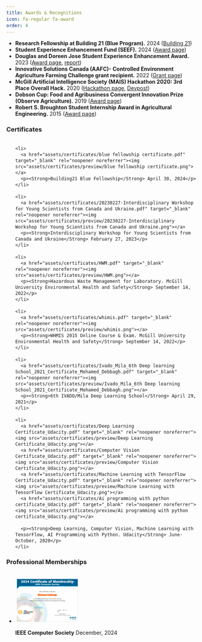 ```yaml
---
title: Awards & Recognitions
icon: fa-regular fa-award
order: 4
---
```

- **Research Fellowship at Building 21 (Blue Program).** 2024 ([Building 21](https://www.building21.ca/))
- **Student Experience Enhancement Fund (SEEF).** 2024 ([Award page](https://www.mcgill.ca/osas/internshipawards))
- **Douglas and Doreen Jose Student Experience Enhancement Award.** 2023 ([Award page](https://www.mcgill.ca/osas/internshipawards), [report](https://www.mcgill.ca/osas/files/osas/mohammed_debaugh_et_al._seef_2023_deepbloom_open_source_sensor_platform.pdf))
- **Innovative Solutions Canada (AAFC)- Controlled Environment Agriculture Farming Challenge grant recipient.** 2022 ([Grant page](https://ised-isde.canada.ca/site/innovative-solutions-canada/en/enhancing-automation-controlled-environment-agriculture-farming))
- **McGill Artificial Intelligence Society (MAIS) Hackathon 2020: 3rd Place Overall Hack.** 2020 ([Hackathon page](https://mais-hacks-2020.devpost.com/), [Devpost](https://devpost.com/software/plant-disease-identifier))
- **Dobson Cup: Food and Agribusiness Convergent Innovation Prize (Observe Agriculture).** 2019 ([Award page](https://www.mcgill.ca/dobson/article/dobson-winners/winners-mcgill-dobson-cup-2019-powered-national-bank))
- **Robert S. Broughton Student Internship Award in Agricultural Engineering.** 2015 ([Award page](https://www.mcgill.ca/osas/internships/studentinfo))

<h3 style="text-align: left; margin-bottom:32px;">Certificates</h3>


<div style="text-align: left">

  <ul>

    <li>
      <a href="assets/certificates/blue fellowship certificate.pdf" target="_blank" rel="noopener noreferrer"><img src="assets/certificates/preview/blue fellowship certificate.png"></a>
      <p><Strong>Building21 Blue Fellowship</Strong> April 30, 2024</p>
    </li>

    <li>
      <a href="assets/certificates/20230227-Interdisciplinary Workshop for Young Scientists from Canada and Ukraine.pdf" target="_blank" rel="noopener noreferrer"><img src="assets/certificates/preview/20230227-Interdisciplinary Workshop for Young Scientists from Canada and Ukraine.png"></a>
      <p><Strong>Interdisciplinary Workshop for Young Scientists from Canada and Ukraine</Strong> February 27, 2023</p>
    </li>

    <li>
      <a href="assets/certificates/HWM.pdf" target="_blank" rel="noopener noreferrer"><img src="assets/certificates/preview/HWM.png"></a>
      <p><Strong>Hazardous Waste Management for Laboratory. McGill University Environmental Health and Safety</Strong> September 14, 2022</p>
    </li>

    <li>
      <a href="assets/certificates/whimis.pdf" target="_blank" rel="noopener noreferrer"><img src="assets/certificates/preview/whimis.png"></a>
      <p><Strong>WHMIS 2015 Online Course & Exam. McGill University Environmental Health and Safety</Strong> September 14, 2022</p>
    </li>

    <li>
      <a href="assets/certificates/Ivado_Mila_6th Deep learning School_2021_Certificate_Mohamed_Debbagh.pdf" target="_blank" rel="noopener noreferrer"><img src="assets/certificates/preview/Ivado_Mila_6th Deep learning School_2021_Certificate_Mohamed_Debbagh.png"></a>
      <p><Strong>6th IVADO/Mila Deep Learning School</Strong> April 29, 2021</p>
    </li>

    <li>
      <a href="assets/certificates/Deep Learning Certificate_Udacity.pdf" target="_blank" rel="noopener noreferrer"><img src="assets/certificates/preview/Deep Learning Certificate_Udacity.png"></a>
      <a href="assets/certificates/Computer Vision Certificate_Udacity.pdf" target="_blank" rel="noopener noreferrer"><img src="assets/certificates/preview/Computer Vision Certificate_Udacity.png"></a>
      <a href="assets/certificates/Machine Learning with TensorFlow Certificate_Udacity.pdf" target="_blank" rel="noopener noreferrer"><img src="assets/certificates/preview/Machine Learning with TensorFlow Certificate_Udacity.png"></a>
      <a href="assets/certificates/Ai programming with python certificate_Udacity.pdf" target="_blank" rel="noopener noreferrer"><img src="assets/certificates/preview/Ai programming with python certificate_Udacity.png"></a>

      <p><Strong>Deep Learning, Computer Vision, Machine Learning with TensorFlow, AI Programming with Python. Udacity</Strong> June-October, 2020</p>
    </li>
  </ul>

</div>

<h3 style="text-align: left; margin-bottom:32px;">Professional Memberships</h3>

<div style="text-align: left">

  <ul>
    <li>
      <a href="assets/certificates/ieeecs.pdf" target="_blank" rel="noopener noreferrer"><img src="assets/certificates/preview/ieeecs.png"></a>
      <p><Strong>IEEE Computer Society</Strong> December, 2024</p>
    </li>
  </ul>

</div>